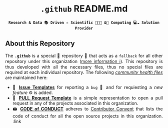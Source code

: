 <div align = "center">

  # `.github` README.md
  **`Research & Data 📚 Driven ⚛️ Scientific 👨‍🔬👩‍ &🔬 Computing 💻☁️ Solution Provider`**

</div>

<div align = "justify">

  ## About this Repository
  
  The **`.github`** is a special 🌟 repository 📃 that acts as a `fallback` for all other repository under
  this organization ([more information ℹ️](https://www.freecodecamp.org/news/how-to-use-the-dot-github-repository/)).
  This repository is thus developed with all the necessary files, thus no special files are required at each individual repository. The following
  [*community health files*](https://docs.github.com/en/communities/setting-up-your-project-for-healthy-contributions/creating-a-default-community-health-file)
  are maintained here:
  
  * 🧰 [**Issue Templates**](.github/ISSUE_TEMPLATE) for reporting a `bug` 🐛 and for requiesting a *new feature* ⚙️ is added.
  * 🔩 [**PULL Request Template**](.github/PULL_REQUEST_TEMPLATE.md) is a simple representation to open a pull request
  in any of the projects associated in this organization.
  * 🖨️ [**CODE of CONDUCT**](.github/CODE_OF_CONDUCT.md) adheres to [Contributor Convent](https://www.contributor-covenant.org/)
  that lists the code of conduct for all the open source projects in this organization. :link

</div>
